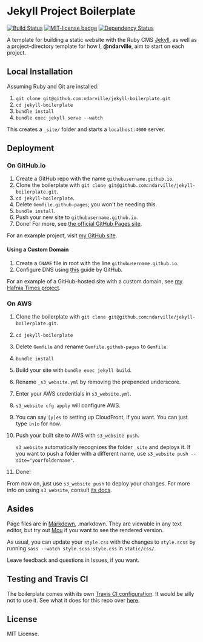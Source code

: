 Jekyll Project Boilerplate
==========================
[![Build Status](https://travis-ci.org/ndarville/jekyll-boilerplate.svg?branch=master)](https://travis-ci.org/ndarville/jekyll-boilerplate?branch=master)
[![MIT-license badge](http://img.shields.io/badge/License-MIT-blue.svg)](https://github.com/ndarville/jekyll-boilerplate/blob/master/LICENSE.md)
[![Dependency Status](https://gemnasium.com/ndarville/jekyll-boilerplate.svg?branch=master)](https://gemnasium.com/ndarville/jekyll-boilerplate)

A template for building a static website with the Ruby CMS [Jekyll][jekyll], as well as a project-directory template for how I, **@ndarville**, aim to start on each project.

## Local Installation
Assuming Ruby and Git are installed:

1. `git clone git@github.com:ndarville/jekyll-boilerplate.git`
2. `cd jekyll-boilerplate`
3. `bundle install`
4. `bundle exec jekyll serve --watch`

This creates a `_site/` folder and starts a `localhost:4000` server.

## Deployment

### On GitHub.io
1. Create a GitHub repo with the name `githubusername.github.io`.
2. Clone the boilerplate with `git clone git@github.com:ndarville/jekyll-boilerplate.git`.
3. `cd jekyll-boilerplate`.
4. Delete `Gemfile.github-pages`; you won't be needing this.
5. `bundle install`.
6. Push your new site to `githubusername.github.io`.
7. Done! For more, see [the official GitHub Pages site][gp].

For an example project, visit [my GitHub site][ndarville.io].

#### Using a Custom Domain
1. Create a `CNAME` file in root with the line `githubusername.github.io`.
2. Configure DNS using [this][custom-guide] guide by GitHub.

For an example of a GitHub-hosted site with a custom domain, see [my Hafnia Times project][hafnia].

### On AWS
1. Clone the boilerplate with `git clone git@github.com:ndarville/jekyll-boilerplate.git`.
2. `cd jekyll-boilerplate`
3. Delete `Gemfile` and rename `Gemfile.github-pages` to `Gemfile`.
4. `bundle install`
5. Build your site with `bundle exec jekyll build`.
6. Rename `_s3_website.yml` by removing the prepended underscore.
7. Enter your AWS credentials in `s3_website.yml`.
8. `s3_website cfg apply` will configure AWS.
9. You can say `[y]es` to setting up CloudFront, if you want. You can just type `[n]o` for now.
10. Push your built site to AWS with `s3_website push`.

    `s3_website` automatically recognizes the folder `_site` and deploys it. If you want to push a folder with a different name, use `s3_website push --site="yourfoldername"`.
11. Done!

From now on, just use `s3_website push` to deploy your changes. For more info on using `s3_website`, consult [its docs][s3].

## Asides
Page files are in [Markdown][markdown], .markdown. They are viewable in any text editor, but try out [Mou][mou] if you want to see the rendered version.

As usual, you can update your `style.css` with the changes to `style.scss` by running `sass --watch style.scss:style.css` in `static/css/`.

Leave feedback and questions in Issues, if you want.

## Testing and Travis CI
The boilerplate comes with its own [Travis CI configuration][travis]. It would be silly not to use it. See what it does for this repo over [here][travis-example].

## License
MIT License.


[jekyll]: http://jekyllrb.com
[gp]: https://pages.github.com
[ndarville.io]: https://github.com/ndarville/ndarville.github.io
[hafnia]: https://github.com/hafniatimes/hafniatimes.github.io
[custom-guide]: https://help.github.com/articles/setting-up-a-custom-domain-with-github-pages
[s3]: https://github.com/laurilehmijoki/s3_website
[markdown]: http://daringfireball.net/projects/markdown/
[mou]: http://mouapp.com/
[travis]: https://github.com/ndarville/jekyll-boilerplate/blob/master/.travis.yml
[travis-example]: https://travis-ci.org/ndarville/jekyll-boilerplate/
